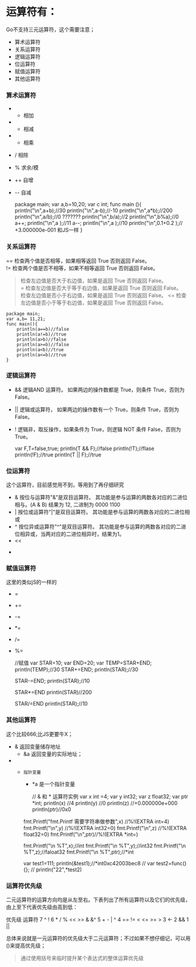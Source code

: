 # 运算符有：

Go不支持三元运算符，这个需要注意；

- 算术运算符
- 关系运算符
- 逻辑运算符
- 位运算符
- 赋值运算符
- 其他运算符

### 算术运算符

- + 相加
- - 相减
- * 相乘
- / 相除
- % 求余/模
- ++ 自增
- -- 自减

    package main;
    var a,b=10,20;
    var c int;
    func main (){
        println("\n",a+b);//30
        println("\n",a-b);//-10
        println("\n",a*b);//200
        println("\n",a/b);//0 ???????
        println("\n",b/a);//2
        println("\n",b%a);//0
        a++;
        println("\n",a );//11
        a--;
        println("\n",a );//10
        println("\n",0.1+0.2 );//  +3.000000e-001 和JS一样
    }

### 关系运算符

== 检查两个值是否相等，如果相等返回 True 否则返回 False。	
!= 检查两个值是否不相等，如果不相等返回 True 否则返回 False。	
>  检查左边值是否大于右边值，如果是返回 True 否则返回 False。	
>= 检查左边值是否大于等于右边值，如果是返回 True 否则返回 False。	
>  检查左边值是否小于右边值，如果是返回 True 否则返回 False。
<= 检查左边值是否小于等于右边值，如果是返回 True 否则返回 False。


    package main;
    var a,b= 11,21;
    func main(){
        println(a==b)//false
        println(a!=b)//true
        println(a>b)//false
        println(a>=b)//false
        println(a<b)//true
        println(a<=b)//true
    }

### 逻辑运算符

- &&    逻辑AND 运算符。 如果两边的操作数都是 True，则条件 True，否则为 False。	
- ||    逻辑或运算符， 如果两边的操作数有一个 True，则条件 True，否则为 False。
- !     逻辑非，取反操作，如果条件为 True，则逻辑 NOT 条件 False，否则为 True。


    var F,T=false,true;
	println(T && F);//false
	println(!T);//flase
	println(!F);//true
	println(T || F);//true

### 位运算符

这个运算符，目前感觉用不到，等用到了再仔细研究

- & 按位与运算符"&"是双目运算符。 其功能是参与运算的两数各对应的二进位相与。(A & B) 结果为 12, 二进制为 0000 1100
- | 按位或运算符"|"是双目运算符。 其功能是参与运算的两数各对应的二进位相或
- ^ 按位异或运算符"^"是双目运算符。 其功能是参与运算的两数各对应的二进位相异或，当两对应的二进位相异时，结果为1。	
- <<
- >>

### 赋值运算符

这里的类似jS的一样的

- =
- +=
- -=
- *=
- /=
- %=

	//赋值
	var STAR=10;
	var END=20;
	var TEMP=STAR+END;
	println(TEMP);//30
	STAR+=END;
	println(STAR);//30

	STAR-=END;
	println(STAR);//10

	STAR*=END
	println(STAR)//200

	STAR/=END
	println(STAR);//10


### 其他运算符

这个比较666;比JS更要牛X；

- &     返回变量储存地址
    - &a 返回变量的实际地址；
- *	    指针变量
    - *a 是一个指针变量


    	// & 和 * 运算符实例
	var x int =4;
	var y int32;
	var z float32;
	var ptr *int;
	println(x)	//4
	println(y)	//0
	println(z)	//+0.000000e+000
	println(ptr)//0x0

	fmt.Printf("fmt.Printf 需要字符串做参数",x)	//%!(EXTRA int=4)
	fmt.Printf("\n",y)	//%!(EXTRA int32=0)
	fmt.Printf("\n",z)	//%!(EXTRA float32=0)
	fmt.Printf("\n",ptr)//%!(EXTRA *int=<nil>)

	fmt.Printf("\n %T",x);//int
	fmt.Printf("\n %T",y);//int32
	fmt.Printf("\n %T",z);//faloat32
	fmt.Printf("\n %T",ptr);//*int

	var test1=111;
	println(&test1);//*int0xc42003bec8
	// var test2=func(){};
	// println("22",*test2)


### 运算符优先级

二元运算符的运算方向均是从左至右。下表列出了所有运算符以及它们的优先级，由上至下代表优先级由高到低：

优先级	运算符
7	^ !
6	* / % << >> & &^
5	+ - | ^
4	== != < <= >= >
3	<-
2	&&
1	||

总体来说就是一元运算符的优先级大于二元运算符；不过如果不想仔细记，可以用()来提高优先级；

> 通过使用括号来临时提升某个表达式的整体运算优先级    

